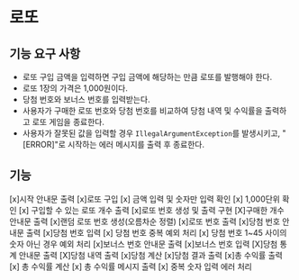 # 로또


## 기능 요구 사항
- 로또 구입 금액을 입력하면 구입 금액에 해당하는 만큼 로또를 발행해야 한다.
- 로또 1장의 가격은 1,000원이다.
- 당첨 번호와 보너스 번호를 입력받는다.
- 사용자가 구매한 로또 번호와 당첨 번호를 비교하여 당첨 내역 및 수익률을 출력하고 로또 게임을 종료한다.
- 사용자가 잘못된 값을 입력할 경우 `IllegalArgumentException`를 발생시키고, "[ERROR]"로 시작하는 에러 메시지를 출력 후 종료한다.


## 기능 
[x]시작 안내문 출력 
[x]로또 구입
    [x] 금액 입력 및 숫자만 입력 확인
    [x] 1,000단위 확인
    [x] 구입할 수 있는 로또 개수 출력
[x]로또 번호 생성 및 출력 구현
    [X]구매한 개수 안내문 출력
    [x]랜덤 로또 번호 생성(오름차순 정렬)
    [x]로또 번호 출력
[x]당첨 번호 안내문 출력
[x]당첨 번호 입력
    [x] 당첨 번호 중복 예외 처리
    [x] 당첨 번호 1~45 사이의 숫자 아닌 경우 예외 처리
[x]보너스 번호 안내문 출력 
[x]보너스 번호 입력
[X]당첨 통계 안내문 출력
[X]당첨 내역 출력
    [x]당첨 계산
    [x]당첨 결과 출력
[x]총 수익률 출력
    [x] 총 수익률 계산
    [x] 총 수익률 메시지 출력
[x] 중복 숫자 입력 에러 처리

